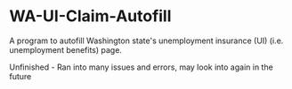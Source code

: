 # WA-UI-Claim-Autofill
A program to autofill Washington state's unemployment insurance (UI) (i.e. unemployment benefits) page.

Unfinished - Ran into many issues and errors, may look into again in the future
